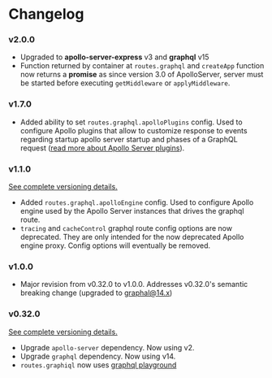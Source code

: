 # Changelog

### v2.0.0

-   Upgraded to **apollo-server-express** v3 and **graphql** v15
-   Function returned by container at `routes.graphql` and `createApp` function now returns a **promise** as since version 3.0 of ApolloServer, server must be started before executing `getMiddleware` or `applyMiddleware`.

### v1.7.0

-   Added ability to set `routes.graphql.apolloPlugins` config. Used to configure Apollo plugins that allow to customize response to events regarding startup apollo server startup and phases of a GraphQL request ([read more about Apollo Server plugins](https://www.apollographql.com/docs/apollo-server/integrations/plugins)).

### v1.1.0

[See complete versioning details.](https://github.com/globality-corp/nodule-graphql/commit/349863d94834a12ab2b6df6c4b1a837560d6c00e)

-   Added `routes.graphql.apolloEngine` config. Used to configure Apollo engine used by the Apollo Server instances that drives the graphql route.
-   `tracing` and `cacheControl` graphql route config options are now deprecated. They are only intended for the now deprecated Apollo engine proxy. Config options will eventually
    be removed.

### v1.0.0

-   Major revision from v0.32.0 to v1.0.0. Addresses v0.32.0's semantic breaking change (upgraded to graphal@14.x)

### v0.32.0

[See complete versioning details.](https://github.com/globality-corp/nodule-graphql/commit/e8d251f39d0263e495cae8c99e86179808584019)

-   Upgrade `apollo-server` dependency. Now using v2.
-   Upgrade `graphql` dependency. Now using v14.
-   `routes.graphiql` now uses [graphql playground](https://github.com/prisma-labs/graphql-playground)
